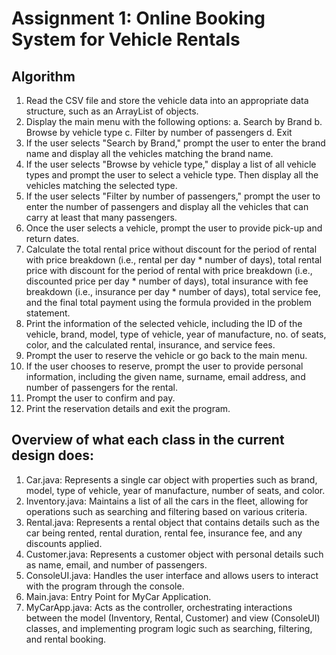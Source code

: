 # Assignment 1: Online Booking System for Vehicle Rentals 
## Algorithm
1.	Read the CSV file and store the vehicle data into an appropriate data structure, such as an ArrayList of objects.
2.	Display the main menu with the following options: a. Search by Brand b. Browse by vehicle type c. Filter by number of passengers d. Exit
3.	If the user selects "Search by Brand," prompt the user to enter the brand name and display all the vehicles matching the brand name.
4.	If the user selects "Browse by vehicle type," display a list of all vehicle types and prompt the user to select a vehicle type. Then display all the vehicles matching the selected type.
5.	If the user selects "Filter by number of passengers," prompt the user to enter the number of passengers and display all the vehicles that can carry at least that many passengers.
6.	Once the user selects a vehicle, prompt the user to provide pick-up and return dates.
7.	Calculate the total rental price without discount for the period of rental with price breakdown (i.e., rental per day * number of days), total rental price with discount for the period of rental with price breakdown (i.e., discounted price per day * number of days), total insurance with fee breakdown (i.e., insurance per day * number of days), total service fee, and the final total payment using the formula provided in the problem statement.
8.	Print the information of the selected vehicle, including the ID of the vehicle, brand, model, type of vehicle, year of manufacture, no. of seats, color, and the calculated rental, insurance, and service fees.
9.	Prompt the user to reserve the vehicle or go back to the main menu.
10.	If the user chooses to reserve, prompt the user to provide personal information, including the given name, surname, email address, and number of passengers for the rental.
11.	Prompt the user to confirm and pay.
12.	Print the reservation details and exit the program.



## Overview of what each class in the current design does:
1. Car.java: Represents a single car object with properties such as brand, model, type of vehicle, year of manufacture, number of seats, and color.
2. Inventory.java: Maintains a list of all the cars in the fleet, allowing for operations such as searching and filtering based on various criteria.
3. Rental.java: Represents a rental object that contains details such as the car being rented, rental duration, rental fee, insurance fee, and any discounts applied.
4. Customer.java: Represents a customer object with personal details such as name, email, and number of passengers.
5. ConsoleUI.java: Handles the user interface and allows users to interact with the program through the console.
6. Main.java: Entry Point for MyCar Application.
7. MyCarApp.java: Acts as the controller, orchestrating interactions between the model (Inventory, Rental, Customer) and view (ConsoleUI) classes, and implementing program logic such as searching, filtering, and rental booking.
